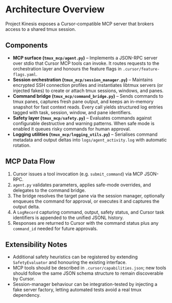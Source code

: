 # Architecture Overview

Project Kinesis exposes a Cursor-compatible MCP server that brokers access to a shared tmux session.

## Components

- **MCP surface (`tmux_mcp/agent.py`)** – Implements a JSON-RPC server over stdio that Cursor MCP tools can invoke. It routes requests to the orchestration layer and honours the feature flags in `.cursor/feature-flags.yaml`.
- **Session orchestration (`tmux_mcp/session_manager.py`)** – Maintains encrypted SSH connection profiles and instantiates libtmux servers (or injected fakes) to create or attach tmux sessions, windows, and panes.
- **Command bridge (`tmux_mcp/command_bridge.py`)** – Sends commands to tmux panes, captures fresh pane output, and keeps an in-memory snapshot for fast context reads. Every call yields structured log entries tagged with task, session, window, and pane identifiers.
- **Safety layer (`tmux_mcp/safety.py`)** – Evaluates commands against configurable destructive and warning patterns. When safe mode is enabled it queues risky commands for human approval.
- **Logging utilities (`tmux_mcp/logging_utils.py`)** – Serialises command metadata and output deltas into `logs/agent_activity.log` with automatic rotation.

## MCP Data Flow

1. Cursor issues a tool invocation (e.g. `submit_command`) via MCP JSON-RPC.
2. `agent.py` validates parameters, applies safe-mode overrides, and delegates to the command bridge.
3. The bridge resolves the target pane via the session manager, optionally enqueues the command for approval, or executes it and captures the output delta.
4. A `LogRecord` capturing command, output, safety status, and Cursor task identifiers is appended to the unified JSONL history.
5. Responses are returned to Cursor with the command status plus any `command_id` needed for future approvals.

## Extensibility Notes

- Additional safety heuristics can be registered by extending `SafetyEvaluator` and honouring the existing interface.
- MCP tools should be described in `.cursor/capabilities.json`; new tools should follow the same JSON schema structure to remain discoverable by Cursor.
- Session-manager behaviour can be integration-tested by injecting a fake server factory, letting automated tests avoid a real tmux dependency.
